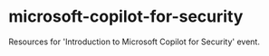 # microsoft-copilot-for-security
Resources for 'Introduction to Microsoft Copilot for Security' event.
